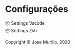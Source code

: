 # Configurações

:package: Settings Vscode <br>
:package: Settings Zsh

<footer>
  <p>
    Copyright © Jose Murillo, 2020
  </p>
</footer>